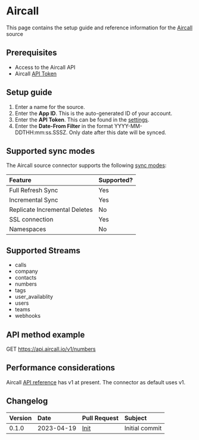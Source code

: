 # Aircall

This page contains the setup guide and reference information for the [Aircall](https://developer.aircall.io/api-references/#rest-api) source

## Prerequisites

- Access to the Aircall API
- Aircall [API Token](https://dashboard.aircall.io/integrations/api-keys) 

## Setup guide
1. Enter a name for the source.
2. Enter the **App ID**. This is the auto-generated ID of your account.
3. Enter the **API Token**. This can be found in the [settings](https://dashboard.aircall.io/integrations/api-keys).
4. Enter the **Date-From Filter** in the format 
YYYY-MM-DDTHH:mm:ss.SSSZ. Only date after this date will be synced.

## Supported sync modes

The Aircall source connector supports the following [sync modes](https://docs.airbyte.com/cloud/core-concepts#connection-sync-modes):

| Feature                       | Supported? |
| :---------------------------- | :--------- |
| Full Refresh Sync             | Yes        |
| Incremental Sync              | Yes        |
| Replicate Incremental Deletes | No         |
| SSL connection                | Yes        |
| Namespaces                    | No         |

## Supported Streams

- calls
- company
- contacts
- numbers
- tags
- user_availablity
- users
- teams
- webhooks

## API method example

GET https://api.aircall.io/v1/numbers

## Performance considerations

Aircall [API reference](https://api.aircall.io/v1) has v1 at present. The connector as default uses v1.

## Changelog

| Version | Date       | Pull Request                                           | Subject        |
| :------ | :--------- | :----------------------------------------------------- | :------------- |
| 0.1.0   | 2023-04-19 | [Init](https://github.com/airbytehq/airbyte/pull/)| Initial commit |
